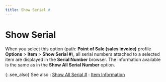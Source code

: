 ```yaml
---
title: Show Serial #
---
```


# Show Serial #


When you select this option (path: **Point 
 of Sale (sales invoice)** profile **Options**  > **Item** > **Show 
 Serial #**), all serial numbers attached to a selected item are displayed  in the **Serial Number** browser.  The information available is the same as in the **Show 
 All Serial Number** option.


{:.see_also}
See also
: [Show All Serial  #]({{site.pos_baseurl}}/pos-trans/create-pos-doc/pos-si-profile/options/show_all_serial_pos.html)
: [Item  Information]({{site.pos_baseurl}}/pos-trans/create-pos-doc/pos-si-profile/options/item_information_pos_invoice_options.html)
